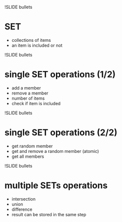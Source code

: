 !SLIDE bullets
# SET #
* collections of items
* an item is included or not

!SLIDE bullets
# single SET operations (1/2) #
* add a member
* remove a member
* number of items
* check if item is included

!SLIDE bullets
# single SET operations (2/2) #
* get random member
* get and remove a random member (atomic)
* get all members

!SLIDE bullets
# multiple SETs operations #
* intersection
* union
* difference
* result can be stored in the same step
